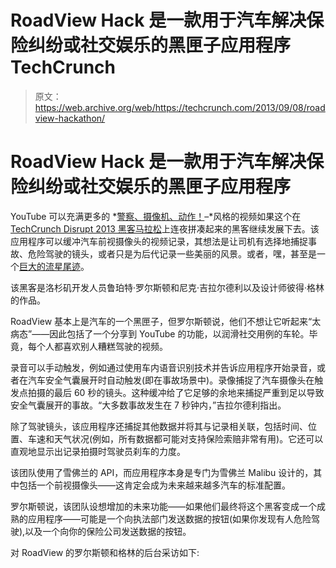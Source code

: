 # RoadView Hack 是一款用于汽车解决保险纠纷或社交娱乐的黑匣子应用程序 TechCrunch

> 原文：<https://web.archive.org/web/https://techcrunch.com/2013/09/08/roadview-hackathon/>

# RoadView Hack 是一款用于汽车解决保险纠纷或社交娱乐的黑匣子应用程序

YouTube 可以充满更多的 *[警察、摄像机、动作！](https://web.archive.org/web/20221208212324/http://en.wikipedia.org/wiki/Police_Camera_Action!)–*风格的视频如果这个在 [TechCrunch Disrupt 2013 黑客马拉松](https://web.archive.org/web/20221208212324/https://beta.techcrunch.com/2013/09/08/live-watch-the-disrupt-sf-2013-hackathon-presentations-live-here/)上连夜拼凑起来的黑客继续发展下去。该应用程序可以缓冲汽车前视摄像头的视频记录，其想法是让司机有选择地捕捉事故、危险驾驶的镜头，或者只是为后代记录一些美丽的风景。或者，嘿，甚至是一个[巨大的流星尾迹](https://web.archive.org/web/20221208212324/https://beta.techcrunch.com/2013/02/15/meteor-video-footage-goes-large-on-youtube-thanks-to-bad-russian-drivers-corruption-and-the-use-of-dash-cams-to-fight-them/)。

该黑客是洛杉矶开发人员鲁珀特·罗尔斯顿和尼克·吉拉尔德利以及设计师彼得·格林的作品。

RoadView 基本上是汽车的一个黑匣子，但罗尔斯顿说，他们不想让它听起来“太病态”——因此包括了一个分享到 YouTube 的功能，以润滑社交用例的车轮。毕竟，每个人都喜欢别人糟糕驾驶的视频。

录音可以手动触发，例如通过使用车内语音识别技术并告诉应用程序开始录音，或者在汽车安全气囊展开时自动触发(即在事故场景中)。录像捕捉了汽车摄像头在触发点拍摄的最后 60 秒的镜头。这种缓冲给了它足够的余地来捕捉严重到足以导致安全气囊展开的事故。“大多数事故发生在 7 秒钟内，”吉拉尔德利指出。

除了驾驶镜头，该应用程序还捕捉其他数据并将其与记录相关联，包括时间、位置、车速和天气状况(例如，所有数据都可能对支持保险索赔非常有用)。它还可以直观地显示出记录拍摄时驾驶员刹车的力度。

该团队使用了雪佛兰的 API，而应用程序本身是专门为雪佛兰 Malibu 设计的，其中包括一个前视摄像头——这肯定会成为未来越来越多汽车的标准配置。

罗尔斯顿说，该团队设想增加的未来功能——如果他们最终将这个黑客变成一个成熟的应用程序——可能是一个向执法部门发送数据的按钮(如果你发现有人危险驾驶),以及一个向你的保险公司发送数据的按钮。

对 RoadView 的罗尔斯顿和格林的后台采访如下: